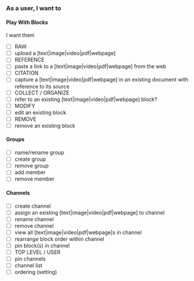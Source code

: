 ### As a user, I want to

#### Play With Blocks

I want them

- [ ] RAW
- [ ] upload a [text|image|video|pdf|webpage]
- [ ] REFERENCE
- [ ] paste a link to a [text|image|video|pdf|webpage] from the web
- [ ] CITATION
- [ ] capture a [text|image|video|pdf|webpage] in an existing document with reference to its source
- [ ] COLLECT / ORGANIZE
- [ ] refer to an existing [text|image|video|pdf|webpage] block?
- [ ] MODIFY
- [ ] edit an existing block
- [ ] REMOVE
- [ ] remove an existing block

#### Groups

- [ ] name/rename group
- [ ] create group
- [ ] remove group
- [ ] add member
- [ ] remove member

#### Channels

- [ ] create channel
- [ ] assign an existing [text|image|video|pdf|webpage] to channel
- [ ] rename channel
- [ ] remove channel
- [ ] view all [text|image|video|pdf|webpage]s in channel
- [ ] rearrange block order within channel
- [ ] pin block(s) in channel
- [ ] TOP LEVEL / USER
- [ ] pin channels
- [ ] channel list
- [ ] ordering (setting)
